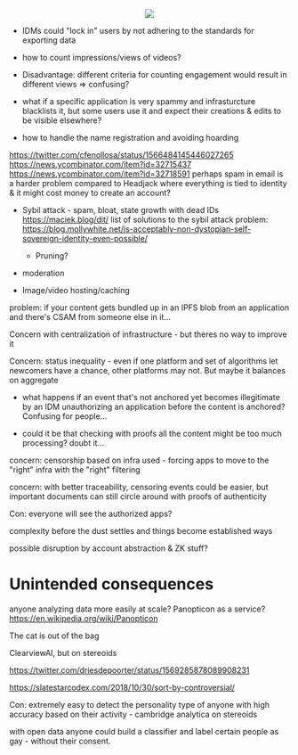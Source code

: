 <div style="text-align: center;">
    <img src="https://png.pngitem.com/pimgs/s/207-2073499_translate-platform-from-english-to-spanish-work-in.png">
</div>



- IDMs could "lock in" users by not adhering to the standards for exporting data

- how to count impressions/views of videos?
- Disadvantage: different criteria for counting engagement would result in different views => confusing?

- what if a specific application is very spammy and infrasturcture blacklists it, but some users use it and expect their creations & edits to be visible elsewhere?

- how to handle the name registration and avoiding hoarding



https://twitter.com/cfenollosa/status/1566484145446027265
https://news.ycombinator.com/item?id=32715437
https://news.ycombinator.com/item?id=32718591
perhaps spam in email is a harder problem compared to Headjack where everything is tied to identity & it might cost money to create an account?


- Sybil attack - spam, bloat, state growth with dead IDs
    https://maciek.blog/dit/
    list of solutions to the sybil attack problem:
        https://blog.mollywhite.net/is-acceptably-non-dystopian-self-sovereign-identity-even-possible/
    - Pruning?

- moderation

- Image/video hosting/caching

problem: if your content gets bundled up in an IPFS blob from an application and there's CSAM from someone else in it...

Concern with centralization of infrastructure - but theres no way to improve it

Concern: status inequality - even if one platform and set of algorithms let newcomers have a chance, other platforms may not. But maybe it balances on aggregate


- what happens if an event that's not anchored yet becomes illegitimate by an IDM unauthorizing an application before the content is anchored? Confusing for people...

- could it be that checking with proofs all the content might be too much processing? doubt it...

concern: censorship based on infra used - forcing apps to move to the "right" infra with the "right" filtering

concern: with better traceability, censoring events could be easier, but important documents can still circle around with proofs of authenticity

Con: everyone will see the authorized apps?

complexity before the dust settles and things become established ways

possible disruption by account abstraction & ZK stuff?

# Unintended consequences

anyone analyzing data more easily at scale?
Panopticon as a service?
https://en.wikipedia.org/wiki/Panopticon

The cat is out of the bag

ClearviewAI, but on stereoids

https://twitter.com/driesdepoorter/status/1569285878089908231

https://slatestarcodex.com/2018/10/30/sort-by-controversial/

Con: extremely easy to detect the personality type of anyone with high accuracy based on their activity - cambridge analytica on stereoids

with open data anyone could build a classifier and label certain people as gay - without their consent.



